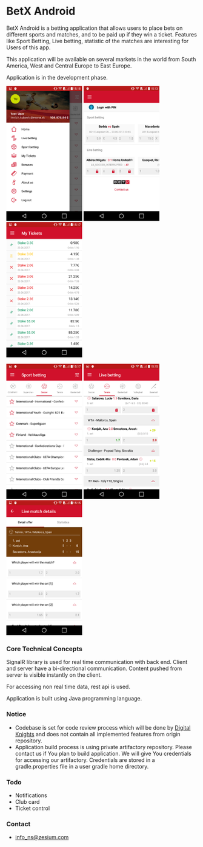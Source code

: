 # BetX Android #

BetX Android is a betting application that allows users to place bets on different sports and matches, and to be paid up if they win a ticket. Features like Sport Betting, Live betting, statistic of the matches are interesting for Users of this app.

This application will be available on several markets in the world from South America, West and Central  Europe to East Europe.

Application is in the development phase.

<img src="raw/Screenshot_navigation.png" width="200"> <img src="raw/Screenshot_home.png" width="200"> <img src="raw/Screenshot_tickets.png" width="200">

<img src="raw/Screenshot_sport-betting.png" width="200"> <img src="raw/Screenshot_live-betting.png" width="200"> <img src="raw/Screenshot_live-details.png" width="200">

### Core Technical Concepts ###

SignalR library is used for real time communication with back end. Client and server have a bi-directional communication. Content pushed from server is visible instantly on the client.

For accessing non real time data, rest api is used.

Application is built using Java programming language.

### Notice ###

* Codebase is set for code review process which will be done by [Digital Knights](http://digitalknights.co/) and does not contain all implemented features from origin repository.
* Application build process is using private artifactory repository.
Please contact us if You plan to build application. We will give You credentials for accessing our artifactory. Credentials are stored in a gradle.properties file in a user gradle home directory.

### Todo ###

* Notifications
* Club card
* Ticket control

### Contact ###

* info_ns@zesium.com
